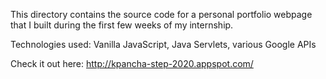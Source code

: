 This directory contains the source code for a personal portfolio webpage that I built during the first few weeks of my internship.

Technologies used: Vanilla JavaScript, Java Servlets, various Google APIs

Check it out here: http://kpancha-step-2020.appspot.com/
